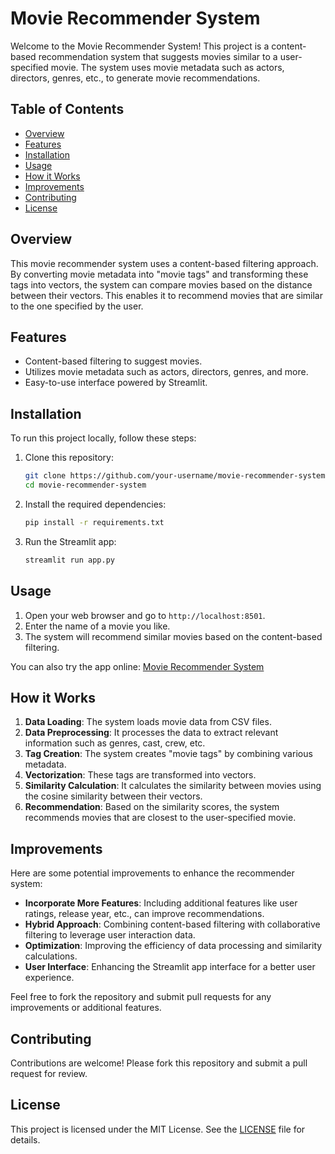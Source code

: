 # Movie Recommender System

Welcome to the Movie Recommender System! This project is a content-based recommendation system that suggests movies similar to a user-specified movie. The system uses movie metadata such as actors, directors, genres, etc., to generate movie recommendations.

## Table of Contents
- [Overview](#overview)
- [Features](#features)
- [Installation](#installation)
- [Usage](#usage)
- [How it Works](#how-it-works)
- [Improvements](#improvements)
- [Contributing](#contributing)
- [License](#license)

## Overview

This movie recommender system uses a content-based filtering approach. By converting movie metadata into "movie tags" and transforming these tags into vectors, the system can compare movies based on the distance between their vectors. This enables it to recommend movies that are similar to the one specified by the user.

## Features

- Content-based filtering to suggest movies.
- Utilizes movie metadata such as actors, directors, genres, and more.
- Easy-to-use interface powered by Streamlit.

## Installation

To run this project locally, follow these steps:

1. Clone this repository:
    ```sh
    git clone https://github.com/your-username/movie-recommender-system.git
    cd movie-recommender-system
    ```

2. Install the required dependencies:
    ```sh
    pip install -r requirements.txt
    ```

3. Run the Streamlit app:
    ```sh
    streamlit run app.py
    ```

## Usage

1. Open your web browser and go to `http://localhost:8501`.
2. Enter the name of a movie you like.
3. The system will recommend similar movies based on the content-based filtering.

You can also try the app online: [Movie Recommender System](https://movierecommendorsyst-7sw0m172fxn.streamlit.app/)

## How it Works

1. **Data Loading**: The system loads movie data from CSV files.
2. **Data Preprocessing**: It processes the data to extract relevant information such as genres, cast, crew, etc.
3. **Tag Creation**: The system creates "movie tags" by combining various metadata.
4. **Vectorization**: These tags are transformed into vectors.
5. **Similarity Calculation**: It calculates the similarity between movies using the cosine similarity between their vectors.
6. **Recommendation**: Based on the similarity scores, the system recommends movies that are closest to the user-specified movie.

## Improvements

Here are some potential improvements to enhance the recommender system:

- **Incorporate More Features**: Including additional features like user ratings, release year, etc., can improve recommendations.
- **Hybrid Approach**: Combining content-based filtering with collaborative filtering to leverage user interaction data.
- **Optimization**: Improving the efficiency of data processing and similarity calculations.
- **User Interface**: Enhancing the Streamlit app interface for a better user experience.

Feel free to fork the repository and submit pull requests for any improvements or additional features.

## Contributing

Contributions are welcome! Please fork this repository and submit a pull request for review.

## License

This project is licensed under the MIT License. See the [LICENSE](LICENSE) file for details.
